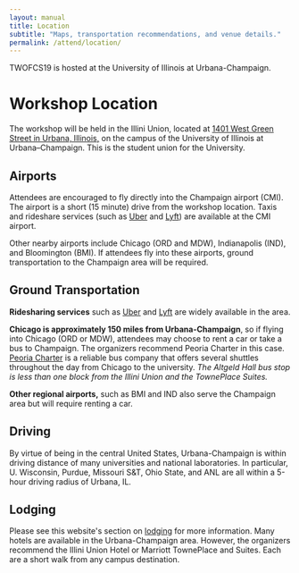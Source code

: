 ```yaml
---
layout: manual
title: Location
subtitle: "Maps, transportation recommendations, and venue details."
permalink: /attend/location/
---
```


TWOFCS19 is hosted at the University of Illinois at Urbana-Champaign.


# Workshop Location

The workshop will be held in the Illini Union, located at [1401 West Green 
Street in Urbana, Illinois,](https://goo.gl/maps/CMM1sSsAcHu) on the campus of 
the University of Illinois at Urbana–Champaign. This is the student union for 
the University.

## Airports

Attendees are encouraged to fly directly into the Champaign airport 
(CMI). The airport is a short (15 minute) drive from the workshop location. 
Taxis and rideshare services (such as [Uber](https://uber.com) and 
[Lyft](https://lyft.com)) are available at the CMI airport.

Other nearby airports include Chicago (ORD and MDW), Indianapolis (IND), and 
Bloomington (BMI). If attendees fly into these airports, ground transportation 
to the Champaign area will be required. 

## Ground Transportation

**Ridesharing services** such as [Uber](https://www.uber.com/) and 
[Lyft](https://www.lyft.com/) are widely available in the area.

**Chicago is approximately 150 miles from Urbana-Champaign**, so if flying into 
Chicago (ORD or MDW), attendees may choose to rent a car or take a bus to 
Champaign.  The organizers recommend Peoria Charter in this case.  [Peoria 
Charter](https://peoriacharter.com/schedule.php?tt=OW) is a reliable bus 
company that offers several shuttles throughout the day from Chicago to the 
university. *The Altgeld Hall bus stop is less than one block from the Illini 
Union and the TownePlace Suites.* 

**Other regional airports,** such as BMI and IND also serve the Champaign area 
but will require renting a car. 


## Driving
By virtue of being in the central United States, Urbana-Champaign is within 
driving distance of many universities and national laboratories. In particular, 
U. Wisconsin, Purdue, Missouri S&T, Ohio State, and ANL are all within a 5-hour 
driving radius of Urbana, IL.


## Lodging

Please see this website's section on [lodging](./attend/lodging) for more 
information. Many hotels are available in the Urbana-Champaign area. However, 
the organizers recommend the Illini Union Hotel or Marriott TownePlace and 
Suites. Each are a short walk from any campus destination. 
